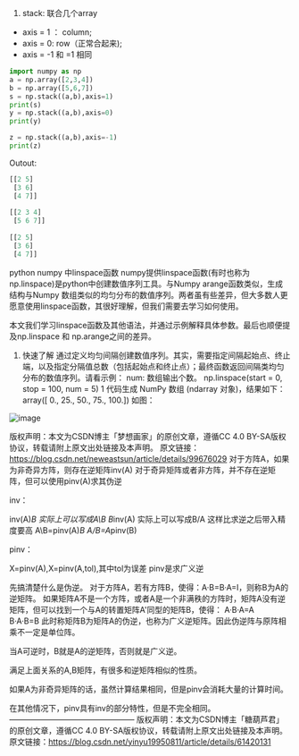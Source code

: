 1. stack:  联合几个array
- axis = 1 ： column;
- axis = 0: row（正常合起来);
- axis = -1 和 =1 相同
```python
import numpy as np
a = np.array([2,3,4])
b = np.array([5,6,7])
s = np.stack((a,b),axis=1)
print(s)
y = np.stack((a,b),axis=0)
print(y)

z = np.stack((a,b),axis=-1)
print(z)
```
Outout: 
```python
[[2 5]
 [3 6]
 [4 7]]
 
[[2 3 4]
 [5 6 7]]
 
[[2 5]
 [3 6]
 [4 7]]
```
python numpy 中linspace函数
numpy提供linspace函数(有时也称为np.linspace)是python中创建数值序列工具。与Numpy arange函数类似，生成结构与Numpy 数组类似的均匀分布的数值序列。两者虽有些差异，但大多数人更愿意使用linspace函数，其很好理解，但我们需要去学习如何使用。

本文我们学习linspace函数及其他语法，并通过示例解释具体参数。最后也顺便提及np.linspace 和 np.arange之间的差异。

1. 快速了解
通过定义均匀间隔创建数值序列。其实，需要指定间隔起始点、终止端，以及指定分隔值总数（包括起始点和终止点）；最终函数返回间隔类均匀分布的数值序列。请看示例：
num: 数组输出个数。
np.linspace(start = 0, stop = 100, num = 5)
1
代码生成 NumPy 数组 (ndarray 对象)，结果如下：array([ 0., 25., 50., 75., 100.])
如图：

![image](https://user-images.githubusercontent.com/73490814/130813036-2b734296-85fc-4227-9966-9927f9801117.png)

版权声明：本文为CSDN博主「梦想画家」的原创文章，遵循CC 4.0 BY-SA版权协议，转载请附上原文出处链接及本声明。
原文链接：https://blog.csdn.net/neweastsun/article/details/99676029
对于方阵A，如果为非奇异方阵，则存在逆矩阵inv(A)
对于奇异矩阵或者非方阵，并不存在逆矩阵，但可以使用pinv(A)求其伪逆

inv：

inv(A)*B
实际上可以写成A\B
B*inv(A)
实际上可以写成B/A
这样比求逆之后带入精度要高
A\B=pinv(A)*B 
A/B=A*pinv(B)

pinv：

X=pinv(A),X=pinv(A,tol),其中tol为误差
pinv是求广义逆

先搞清楚什么是伪逆。
对于方阵A，若有方阵B，使得：A·B=B·A=I，则称B为A的逆矩阵。
如果矩阵A不是一个方阵，或者A是一个非满秩的方阵时，矩阵A没有逆矩阵，但可以找到一个与A的转置矩阵A'同型的矩阵B，使得：
     A·B·A=A        
      B·A·B=B
此时称矩阵B为矩阵A的伪逆，也称为广义逆矩阵。因此伪逆阵与原阵相乘不一定是单位阵。


当A可逆时，B就是A的逆矩阵，否则就是广义逆。

满足上面关系的A,B矩阵，有很多和逆矩阵相似的性质。


如果A为非奇异矩阵的话，虽然计算结果相同，但是pinv会消耗大量的计算时间。

在其他情况下，pinv具有inv的部分特性，但是不完全相同。
————————————————
版权声明：本文为CSDN博主「糖葫芦君」的原创文章，遵循CC 4.0 BY-SA版权协议，转载请附上原文出处链接及本声明。
原文链接：https://blog.csdn.net/yinyu19950811/article/details/61420131
